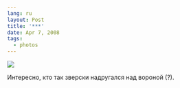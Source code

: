 ```yaml
---
lang: ru
layout: Post
title: '***'
date: Apr 7, 2008
tags:
  - photos
---
```


![](/images/blog/sapegin-artem-20d-2008-04-06-496-9602.jpg)

Интересно, кто так зверски надругался над вороной (?).
